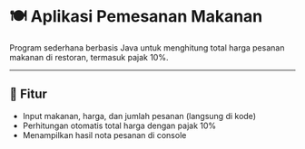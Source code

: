 # 🍽️ Aplikasi Pemesanan Makanan

Program sederhana berbasis Java untuk menghitung total harga pesanan makanan di restoran, termasuk pajak 10%.

---

## 🧩 Fitur
- Input makanan, harga, dan jumlah pesanan (langsung di kode)
- Perhitungan otomatis total harga dengan pajak 10%
- Menampilkan hasil nota pesanan di console




